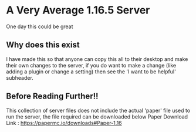 # A Very Average 1.16.5 Server
One day this could be great
## Why does this exist
I have made this so that anyone can copy this all to their desktop and make their own changes to the server, if you do want to make a change (like adding a plugin or change a setting) then see the 'I want to be helpful' subheader.
## Before Reading Further!!
This collection of server files does not include the actual 'paper' file used to run the server, the file required can be downloaded below
Paper Download Link : https://papermc.io/downloads#Paper-1.16
